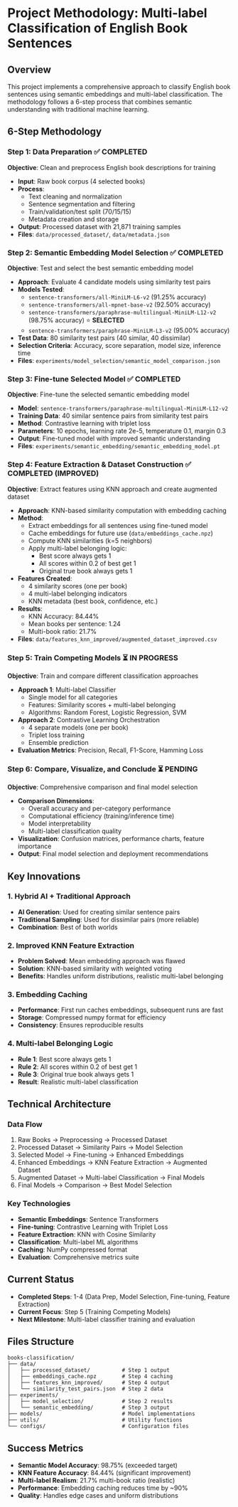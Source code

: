 # Project Methodology: Multi-label Classification of English Book Sentences

## Overview
This project implements a comprehensive approach to classify English book sentences using semantic embeddings and multi-label classification. The methodology follows a 6-step process that combines semantic understanding with traditional machine learning.

## 6-Step Methodology

### Step 1: Data Preparation ✅ COMPLETED
**Objective**: Clean and preprocess English book descriptions for training
- **Input**: Raw book corpus (4 selected books)
- **Process**: 
  - Text cleaning and normalization
  - Sentence segmentation and filtering
  - Train/validation/test split (70/15/15)
  - Metadata creation and storage
- **Output**: Processed dataset with 21,871 training samples
- **Files**: `data/processed_dataset/`, `data/metadata.json`

### Step 2: Semantic Embedding Model Selection ✅ COMPLETED
**Objective**: Test and select the best semantic embedding model
- **Approach**: Evaluate 4 candidate models using similarity test pairs
- **Models Tested**:
  - `sentence-transformers/all-MiniLM-L6-v2` (91.25% accuracy)
  - `sentence-transformers/all-mpnet-base-v2` (92.50% accuracy)
  - `sentence-transformers/paraphrase-multilingual-MiniLM-L12-v2` (98.75% accuracy) ⭐ **SELECTED**
  - `sentence-transformers/paraphrase-MiniLM-L3-v2` (95.00% accuracy)
- **Test Data**: 80 similarity test pairs (40 similar, 40 dissimilar)
- **Selection Criteria**: Accuracy, score separation, model size, inference time
- **Files**: `experiments/model_selection/semantic_model_comparison.json`

### Step 3: Fine-tune Selected Model ✅ COMPLETED
**Objective**: Fine-tune the selected semantic embedding model
- **Model**: `sentence-transformers/paraphrase-multilingual-MiniLM-L12-v2`
- **Training Data**: 40 similar sentence pairs from similarity test pairs
- **Method**: Contrastive learning with triplet loss
- **Parameters**: 10 epochs, learning rate 2e-5, temperature 0.1, margin 0.3
- **Output**: Fine-tuned model with improved semantic understanding
- **Files**: `experiments/semantic_embedding/semantic_embedding_model.pt`

### Step 4: Feature Extraction & Dataset Construction ✅ COMPLETED (IMPROVED)
**Objective**: Extract features using KNN approach and create augmented dataset
- **Approach**: KNN-based similarity computation with embedding caching
- **Method**:
  - Extract embeddings for all sentences using fine-tuned model
  - Cache embeddings for future use (`data/embeddings_cache.npz`)
  - Compute KNN similarities (k=5 neighbors)
  - Apply multi-label belonging logic:
    - Best score always gets 1
    - All scores within 0.2 of best get 1
    - Original true book always gets 1
- **Features Created**:
  - 4 similarity scores (one per book)
  - 4 multi-label belonging indicators
  - KNN metadata (best book, confidence, etc.)
- **Results**:
  - KNN Accuracy: 84.44%
  - Mean books per sentence: 1.24
  - Multi-book ratio: 21.7%
- **Files**: `data/features_knn_improved/augmented_dataset_improved.csv`

### Step 5: Train Competing Models ⏳ IN PROGRESS
**Objective**: Train and compare different classification approaches
- **Approach 1**: Multi-label Classifier
  - Single model for all categories
  - Features: Similarity scores + multi-label belonging
  - Algorithms: Random Forest, Logistic Regression, SVM
- **Approach 2**: Contrastive Learning Orchestration
  - 4 separate models (one per book)
  - Triplet loss training
  - Ensemble prediction
- **Evaluation Metrics**: Precision, Recall, F1-Score, Hamming Loss

### Step 6: Compare, Visualize, and Conclude ⏳ PENDING
**Objective**: Comprehensive comparison and final model selection
- **Comparison Dimensions**:
  - Overall accuracy and per-category performance
  - Computational efficiency (training/inference time)
  - Model interpretability
  - Multi-label classification quality
- **Visualization**: Confusion matrices, performance charts, feature importance
- **Output**: Final model selection and deployment recommendations

## Key Innovations

### 1. Hybrid AI + Traditional Approach
- **AI Generation**: Used for creating similar sentence pairs
- **Traditional Sampling**: Used for dissimilar pairs (more reliable)
- **Combination**: Best of both worlds

### 2. Improved KNN Feature Extraction
- **Problem Solved**: Mean embedding approach was flawed
- **Solution**: KNN-based similarity with weighted voting
- **Benefits**: Handles uniform distributions, realistic multi-label belonging

### 3. Embedding Caching
- **Performance**: First run caches embeddings, subsequent runs are fast
- **Storage**: Compressed numpy format for efficiency
- **Consistency**: Ensures reproducible results

### 4. Multi-label Belonging Logic
- **Rule 1**: Best score always gets 1
- **Rule 2**: All scores within 0.2 of best get 1
- **Rule 3**: Original true book always gets 1
- **Result**: Realistic multi-label classification

## Technical Architecture

### Data Flow
1. Raw Books → Preprocessing → Processed Dataset
2. Processed Dataset → Similarity Pairs → Model Selection
3. Selected Model → Fine-tuning → Enhanced Embeddings
4. Enhanced Embeddings → KNN Feature Extraction → Augmented Dataset
5. Augmented Dataset → Multi-label Classification → Final Models
6. Final Models → Comparison → Best Model Selection

### Key Technologies
- **Semantic Embeddings**: Sentence Transformers
- **Fine-tuning**: Contrastive Learning with Triplet Loss
- **Feature Extraction**: KNN with Cosine Similarity
- **Classification**: Multi-label ML algorithms
- **Caching**: NumPy compressed format
- **Evaluation**: Comprehensive metrics suite

## Current Status
- **Completed Steps**: 1-4 (Data Prep, Model Selection, Fine-tuning, Feature Extraction)
- **Current Focus**: Step 5 (Training Competing Models)
- **Next Milestone**: Multi-label classifier training and evaluation

## Files Structure
```
books-classification/
├── data/
│   ├── processed_dataset/          # Step 1 output
│   ├── embeddings_cache.npz        # Step 4 caching
│   ├── features_knn_improved/      # Step 4 output
│   └── similarity_test_pairs.json  # Step 2 data
├── experiments/
│   ├── model_selection/            # Step 2 results
│   └── semantic_embedding/         # Step 3 output
├── models/                         # Model implementations
├── utils/                          # Utility functions
└── configs/                        # Configuration files
```

## Success Metrics
- **Semantic Model Accuracy**: 98.75% (exceeded target)
- **KNN Feature Accuracy**: 84.44% (significant improvement)
- **Multi-label Realism**: 21.7% multi-book ratio (realistic)
- **Performance**: Embedding caching reduces time by ~90%
- **Quality**: Handles edge cases and uniform distributions 